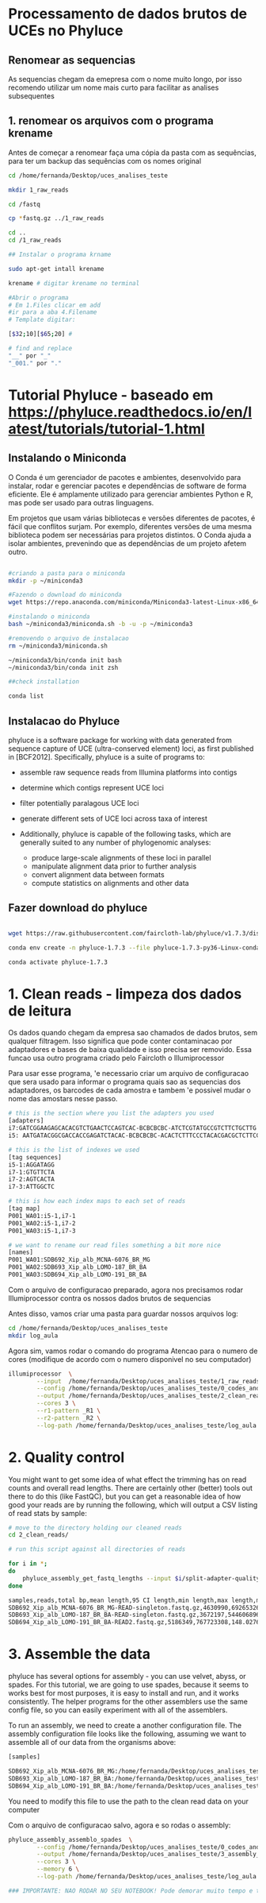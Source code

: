 
# Processamento de dados brutos de UCEs no Phyluce

## Renomear as sequencias
As sequencias chegam da emepresa com o nome muito longo, por isso recomendo utilizar um nome mais curto para facilitar as analises subsequentes

## 1. renomear os arquivos com o programa krename
 Antes de começar a renomear faça uma cópia da pasta com as sequências, para ter um backup das sequências com os nomes original
```bash
cd /home/fernanda/Desktop/uces_analises_teste

mkdir 1_raw_reads

cd /fastq

cp *fastq.gz ../1_raw_reads

cd ..
cd /1_raw_reads

## Instalar o programa krname

sudo apt-get intall krename

krename # digitar krename no terminal

#Abrir o programa
# Em 1.Files clicar em add
#ir para a aba 4.Filename
# Template digitar:

[$32;10][$65;20] #

# find and replace  
"__" por "_"
"_001." por "."
```

# Tutorial Phyluce - baseado em https://phyluce.readthedocs.io/en/latest/tutorials/tutorial-1.html


## Instalando o Miniconda  

O Conda é um gerenciador de pacotes e ambientes, desenvolvido para instalar, rodar e gerenciar pacotes e dependências de software de forma eficiente. Ele é amplamente utilizado para gerenciar ambientes Python e R, mas pode ser usado para outras linguagens.

Em projetos que usam várias bibliotecas e versões diferentes de pacotes, é fácil que conflitos surjam. Por exemplo, diferentes versões de uma mesma biblioteca podem ser necessárias para projetos distintos. O Conda ajuda a isolar ambientes, prevenindo que as dependências de um projeto afetem outro.
```bash

#criando a pasta para o miniconda
mkdir -p ~/miniconda3

#Fazendo o download do miniconda
wget https://repo.anaconda.com/miniconda/Miniconda3-latest-Linux-x86_64.sh -O ~/miniconda3/miniconda.sh

#instalando o miniconda
bash ~/miniconda3/miniconda.sh -b -u -p ~/miniconda3

#removendo o arquivo de instalacao
rm ~/miniconda3/miniconda.sh

~/miniconda3/bin/conda init bash
~/miniconda3/bin/conda init zsh

##check installation

conda list
```
## Instalacao do Phyluce 

phyluce is a software package for working with data generated from sequence capture of UCE (ultra-conserved element) loci, as first published in [BCF2012]. Specifically, phyluce is a suite of programs to:

- assemble raw sequence reads from Illumina platforms into contigs
- determine which contigs represent UCE loci
- filter potentially paralagous UCE loci
- generate different sets of UCE loci across taxa of interest
- Additionally, phyluce is capable of the following tasks, which are generally suited to any number of phylogenomic analyses:

  - produce large-scale alignments of these loci in parallel
  - manipulate alignment data prior to further analysis
  - convert alignment data between formats
  - compute statistics on alignments and other data

## Fazer download do phyluce
```bash

wget https://raw.githubusercontent.com/faircloth-lab/phyluce/v1.7.3/distrib/phyluce-1.7.3-py36-Linux-conda.yml

conda env create -n phyluce-1.7.3 --file phyluce-1.7.3-py36-Linux-conda.yml

conda activate phyluce-1.7.3 
```
# 1. Clean reads - limpeza dos dados de leitura

Os dados quando chegam da empresa sao chamados de dados brutos, sem qualquer filtragem. Isso significa que pode conter contaminacao por adaptadores e bases de baixa qualidade e isso precisa ser removido. Essa funcao usa outro programa criado pelo Faircloth o Illumiprocessor

Para usar esse programa, 'e necessario criar um arquivo de configuracao que sera usado para informar o programa quais sao as sequencias dos adaptadores, os barcodes de cada amostra e tambem 'e possivel mudar o nome das amostars nesse passo.
```bash
# this is the section where you list the adapters you used
[adapters]
i7:GATCGGAAGAGCACACGTCTGAACTCCAGTCAC-BCBCBCBC-ATCTCGTATGCCGTCTTCTGCTTG
i5: AATGATACGGCGACCACCGAGATCTACAC-BCBCBCBC-ACACTCTTTCCCTACACGACGCTCTTCCGATCT

# this is the list of indexes we used
[tag sequences]
i5-1:AGGATAGG
i7-1:GTGTTCTA
i7-2:AGTCACTA
i7-3:ATTGGCTC

# this is how each index maps to each set of reads
[tag map]
P001_WA01:i5-1,i7-1
P001_WA02:i5-1,i7-2
P001_WA03:i5-1,i7-3

# we want to rename our read files something a bit more nice
[names]
P001_WA01:SDB692_Xip_alb_MCNA-6076_BR_MG
P001_WA02:SDB693_Xip_alb_LOMO-187_BR_BA
P001_WA03:SDB694_Xip_alb_LOMO-191_BR_BA
```

Com o arquivo de configuracao preparado, agora nos precisamos rodar Illumiprocessor contra os nossos dados brutos de sequencias

Antes disso, vamos criar uma pasta para guardar nossos arquivos log:
```bash
cd /home/fernanda/Desktop/uces_analises_teste
mkdir log_aula
```
Agora sim, vamos rodar o comando do programa
Atencao para o numero de cores (modifique de acordo com o numero disponivel no seu computador)
```bash
illumiprocessor  \
		--input  /home/fernanda/Desktop/uces_analises_teste/1_raw_reads \
		--config /home/fernanda/Desktop/uces_analises_teste/0_codes_and_conf/conf_illumi_aula.conf \
		--output /home/fernanda/Desktop/uces_analises_teste/2_clean_reads \
		--cores 3 \
		--r1-pattern _R1 \
		--r2-pattern _R2 \
		--log-path /home/fernanda/Desktop/uces_analises_teste/log_aula
```

# 2. Quality control
You might want to get some idea of what effect the trimming has on read counts and overall read lengths. There are certainly other (better) tools out there to do this (like FastQC), but you can get a reasonable idea of how good your reads are by running the following, which will output a CSV listing of read stats by sample:
```bash
# move to the directory holding our cleaned reads
cd 2_clean_reads/

# run this script against all directories of reads

for i in *;
do
    phyluce_assembly_get_fastq_lengths --input $i/split-adapter-quality-trimmed/ --csv;
done

samples,reads,total bp,mean length,95 CI length,min length,max length,median legnth,contigs >1kb
SDB692_Xip_alb_MCNA-6076_BR_MG-READ-singleton.fastq.gz,4630990,692653267,149.5691562711213,0.0046101287880817125,40,151,151.0
SDB693_Xip_alb_LOMO-187_BR_BA-READ-singleton.fastq.gz,3672197,544606896,148.3054683613107,0.006774350448695877,40,151,151.0
SDB694_Xip_alb_LOMO-191_BR_BA-READ2.fastq.gz,5186349,767723308,148.0276988687032,0.0060961705781704435,40,151,151.0
```

# 3. Assemble the data

phyluce has several options for assembly - you can use velvet, abyss, or spades. For this tutorial, we are going to use spades, because it seems to works best for most purposes, it is easy to install and run, and it works consistently. The helper programs for the other assemblers use the same config file, so you can easily experiment with all of the assemblers.

To run an assembly, we need to create a another configuration file. The assembly configuration file looks like the following, assuming we want to assemble all of our data from the organisms above:
```bash
[samples]

SDB692_Xip_alb_MCNA-6076_BR_MG:/home/fernanda/Desktop/uces_analises_teste/SDB692_Xip_alb_MCNA-6076_BR_MG/split-adapter-quality-trimmed/
SDB693_Xip_alb_LOMO-187_BR_BA:/home/fernanda/Desktop/uces_analises_teste/2_clean_reads/SDB693_Xip_alb_LOMO-187_BR_BA/split-adapter-quality-trimmed/
SDB694_Xip_alb_LOMO-191_BR_BA:/home/fernanda/Desktop/uces_analises_teste/2_clean_reads/SDB694_Xip_alb_LOMO-191_BR_BA/split-adapter-quality-trimmed/
```

You need to modify this file to use the path to the clean read data on your computer

Com o arquivo de configuracao salvo, agora e so rodas o assembly:
```bash
phyluce_assembly_assemblo_spades  \
		--config /home/fernanda/Desktop/uces_analises_teste/0_codes_and_conf/conf_spades_aula.conf \
		--output /home/fernanda/Desktop/uces_analises_teste/3_assembly_spades \
		--cores 3 \
		--memory 6 \
		--log-path /home/fernanda/Desktop/uces_analises_teste/log_aula

### IMPORTANTE: NAO RODAR NO SEU NOTEBOOK! Pode demorar muito tempo e travar todo o seu computador, voce pode rodar o comando para ver se esta funcionando e depois para com "Ctrl c" 
```

